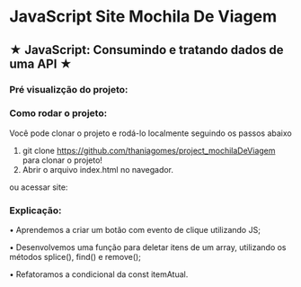 # JavaScript Site Mochila De Viagem

## ★ **JavaScript: Consumindo e tratando dados de uma API** ★

### Pré visualizção do projeto:



### Como rodar o projeto:
Você pode clonar o projeto e rodá-lo localmente seguindo os passos abaixo

1. git clone https://github.com/thaniagomes/project_mochilaDeViagem para clonar o projeto!
2. Abrir o arquivo index.html no navegador.

ou acessar site: 

### Explicação:

•	Aprendemos a criar um botão com evento de clique utilizando JS;

•	Desenvolvemos uma função para deletar itens de um array,  utilizando os métodos splice(), find() e remove();

•	Refatoramos a condicional da const itemAtual.

